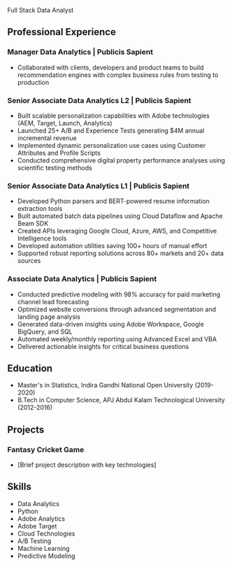 Full Stack Data Analyst

## Professional Experience

### Manager Data Analytics | Publicis Sapient
- Collaborated with clients, developers and product teams to build recommendation engines with complex business rules from testing to production

### Senior Associate Data Analytics L2 | Publicis Sapient
- Built scalable personalization capabilities with Adobe technologies (AEM, Target, Launch, Analytics)
- Launched 25+ A/B and Experience Tests generating $4M annual incremental revenue
- Implemented dynamic personalization use cases using Customer Attributes and Profile Scripts
- Conducted comprehensive digital property performance analyses using scientific testing methods

### Senior Associate Data Analytics L1 | Publicis Sapient
- Developed Python parsers and BERT-powered resume information extraction tools
- Built automated batch data pipelines using Cloud Dataflow and Apache Beam SDK
- Created APIs leveraging Google Cloud, Azure, AWS, and Competitive Intelligence tools
- Developed automation utilities saving 100+ hours of manual effort
- Supported robust reporting solutions across 80+ markets and 20+ data sources

### Associate Data Analytics | Publicis Sapient
- Conducted predictive modeling with 98% accuracy for paid marketing channel lead forecasting
- Optimized website conversions through advanced segmentation and landing page analysis
- Generated data-driven insights using Adobe Workspace, Google BigQuery, and SQL
- Automated weekly/monthly reporting using Advanced Excel and VBA
- Delivered actionable insights for critical business questions

## Education
- Master's in Statistics, Indira Gandhi National Open University (2019-2020)
- B.Tech in Computer Science, APJ Abdul Kalam Technological University (2012-2016)

## Projects
### Fantasy Cricket Game
- [Brief project description with key technologies]

## Skills
- Data Analytics
- Python
- Adobe Analytics
- Adobe Target
- Cloud Technologies
- A/B Testing
- Machine Learning
- Predictive Modeling
